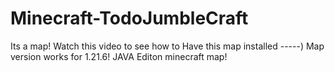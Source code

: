 # Minecraft-TodoJumbleCraft
Its a map!
Watch this video to see how to Have this map installed -----)
Map version works for 1.21.6!
JAVA Editon minecraft map!
